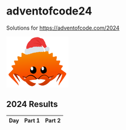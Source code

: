 # adventofcode24
Solutions for https://adventofcode.com/2024

<img src="./christmas_ferris.png" width="164">

<!--- advent_readme_stars table --->
## 2024 Results

| Day | Part 1 | Part 2 |
| :---: | :---: | :---: |
<!--- advent_readme_stars table --->
